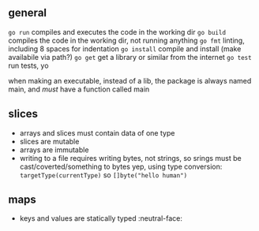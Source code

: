## general

`go run` compiles and executes the code in the working dir
`go build` compiles the code in the working dir, not running anything
`go fmt` linting, including 8 spaces for indentation
`go install` compile and install (make availabile via path?)
`go get` get a library or similar from the internet
`go test` run tests, yo

when making an executable, instead of a lib, the package is always named main, and _must_ have a function called main


## slices
- arrays and slices must contain data of one type
- slices are mutable
- arrays are immutable
- writing to a file requires writing bytes, not strings, so srings must be cast/coverted/something to bytes
    yep, using type conversion: `targetType(currentType)` so `[]byte("hello human")`

## maps
- keys and values are statically typed :neutral-face: 

